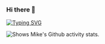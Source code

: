 ### Hi there 👋 
[![Typing SVG](https://readme-typing-svg.herokuapp.com/?lines=Frontend+developer,+father,+freethinker)](https://git.io/typing-svg)

<picture>
  <source srcset="https://github-readme-stats.vercel.app/api?username=mikepeiman&show_icons=true&theme=tokyonight">
  <img alt="Shows Mike's Github activity stats.">
</picture>
<!--
**mikepeiman/mikepeiman** is a ✨ _special_ ✨ repository because its `README.md` (this file) appears on your GitHub profile.

Here are some ideas to get you started:

- 🔭 I’m currently working on ...
- 🌱 I’m currently learning ...
- 👯 I’m looking to collaborate on ...
- 🤔 I’m looking for help with ...
- 💬 Ask me about ...
- 📫 How to reach me: ...
- 😄 Pronouns: ...
- ⚡ Fun fact: ...
-->
